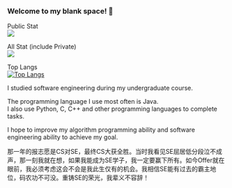 ### Welcome to my blank space! 👋

Public Stat<br>
![](https://github-readme-stats.vercel.app/api?username=ChenYikunReal&show_icons=true&theme=merko)<br>

All Stat (include Private)<br>
![](https://github-readme-stats.vercel.app/api?username=ChenYikunReal&show_icons=true&theme=tokyonight&count_private=true)<br>

Top Langs<br>
[![Top Langs](https://github-readme-stats.vercel.app/api/top-langs/?username=ChenYikunReal&layout=compact)](https://github.com/anuraghazra/github-readme-stats)<br>

I studied software engineering during my undergraduate course.

The programming language I use most often is Java.<br>
I also use Python, C, C++ and other programming languages to complete tasks.

I hope to improve my algorithm programming ability and software engineering ability to achieve my goal.

那一年的报志愿是CS对SE，最终CS大获全胜。当时我看见SE屈居低分段泣不成声，那一刻我就在想，如果我能成为SE学子，我一定要赢下所有。如今Offer就在眼前，我必须考虑这会不会是我此生仅有的机会。我相信SE能有过去的霸主地位，码农功不可没。重铸SE的荣光，我辈义不容辞！
